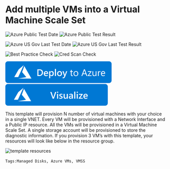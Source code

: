 # Add multiple VMs into a Virtual Machine Scale Set

![Azure Public Test Date](https://azurequickstartsservice.blob.core.windows.net/badges/201-vm-vmss-orchestrator/PublicLastTestDate.svg)
![Azure Public Test Result](https://azurequickstartsservice.blob.core.windows.net/badges/201-vm-vmss-orchestrator/PublicDeployment.svg)

![Azure US Gov Last Test Date](https://azurequickstartsservice.blob.core.windows.net/badges/201-vm-vmss-orchestrator/FairfaxLastTestDate.svg)
![Azure US Gov Last Test Result](https://azurequickstartsservice.blob.core.windows.net/badges/201-vm-vmss-orchestrator/FairfaxDeployment.svg)

![Best Practice Check](https://azurequickstartsservice.blob.core.windows.net/badges/201-vm-vmss-orchestrator/BestPracticeResult.svg)
![Cred Scan Check](https://azurequickstartsservice.blob.core.windows.net/badges/201-vm-vmss-orchestrator/CredScanResult.svg)

[![Deploy To Azure](https://raw.githubusercontent.com/Azure/azure-quickstart-templates/master/1-CONTRIBUTION-GUIDE/images/deploytoazure.svg?sanitize=true)]("https://portal.azure.com/#create/Microsoft.Template/uri/https%3A%2F%2Fraw.githubusercontent.com%2FAzure%2Fazure-quickstart-templates%2Fmaster%2F201-vm-vmss-orchestrator%2Fazuredeploy.json")  [![Visualize](https://raw.githubusercontent.com/Azure/azure-quickstart-templates/master/1-CONTRIBUTION-GUIDE/images/visualizebutton.svg?sanitize=true)]("http://armviz.io/#/?load=https%3A%2F%2Fraw.githubusercontent.com%2FAzure%2Fazure-quickstart-templates%2Fmaster%2F201-vm-vmss-orchestrator%2Fazuredeploy.json")
  

  

This template will provision N number of virtual machines with your choice in a single VNET. Every VM will be provisioned with a Network Interface and a Public IP resource. All the VMs will be provisioned in a Virtual Machine Scale Set. A single storage account will be provisioned to store the diagnostic information. 
If you provision 3 VM’s with this template, your resources will look like below in the resource group. 

![template resources](images/resources.png "template resource objects")

`Tags:Managed Disks, Azure VMs, VMSS`



